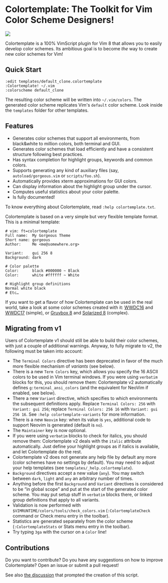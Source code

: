 # Colortemplate: The Toolkit for Vim Color Scheme Designers!

![](https://raw.github.com/lifepillar/Resources/master/colortemplate/colortemplate-v2.png)

Colortemplate is a 100% VimScript plugin for Vim 8 that allows you to easily
develop color schemes. Its ambitious goal is to become *the* way to create new
color schemes for Vim!

## Quick Start

```vim
:edit templates/default_clone.colortemplate
:Colortemplate! ~/.vim
:colorscheme default_clone
```

The resulting color scheme will be written into `~/.vim/colors`.
The generated color scheme replicates Vim's `default` color scheme. Look inside
the `templates` folder for other templates.


## Features

- Generates color schemes that support all environments, from black&white to
  million colors, both terminal and GUI.
- Generates color schemes that load efficiently and have a consistent structure
  following best practices.
- Has syntax completion for highlight groups, keywords and common colors.
- Supports generating any kind of auxiliary files (say,
  `autoload/gorgeous.vim` or `scripts/foo.sh`).
- Automatically provides xterm approximations for GUI colors.
- Can display information about the highlight group under the cursor.
- Computes useful statistics about your color palette.
- Is fully documented!

To know everything about Colortemplate, read `:help colortemplate.txt`.

Colortemplate is based on a very simple but very flexible template format.
This is a minimal template:

```
# vim: ft=colortemplate
Full name:  My Gorgeous Theme
Short name: gorgeous
Author:     Me <me@somewhere.org>

Variant:    gui 256 8
Background: dark

# Color palette
Color:      black #000000 ~ Black
Color:      white #ffffff ~ White

# Highlight group definitions
Normal white black
# Etc…
```

If you want to get a flavor of how Colortemplate can be used in the real world,
take a look at some color schemes created with it:
[WWDC16](https://github.com/lifepillar/vim-wwdc16-theme) and
[WWDC17](https://github.com/lifepillar/vim-wwdc17-theme) (simple), or
[Gruvbox 8](https://github.com/lifepillar/vim-gruvbox8) and
[Solarized 8](https://github.com/lifepillar/vim-solarized8) (complex).


## Migrating from v1

Users of Colortemplate v1 should still be able to build their color schemes,
with just a couple of additional warnings. Anyway, to fully migrate to v2, the
following must be taken into account:

- The `Terminal Colors` directive has been deprecated in favor of the much more
  flexible mechanism of *variants* (see below).
- There is a new `Term Colors` key, which allows you specify the 16 ASCII colors
  to be used in Vim terminal windows. If you were using `verbatim` blocks for
  this, you should remove them: Colortemplate v2 automatically defines
  `g:terminal_ansi_colors` (and the equivalent for NeoVim if enabled, see
  below).
- There a new `Variant` directive, which specifies to which environments the
  subsequent definitions apply. Replace `Terminal Colors: 256` with `Variant:
  gui 256`; replace `Terminal Colors: 256 16` with `Variant: gui 256 16`.
  See `:help colortemplate-variants` for more information.
- There is a new `Neovim` key: when its value is `yes`, additional code to
  support Neovim is generated (default is `no`).
- The `Maintainer` key is now optional.
- If you were using `verbatim` blocks to check for italics, you should remove
  them: Colortemplate v2 deals with the `italic` attribute automatically. Just
  define your highlight groups as if italics is available, and let Colortemplate
  do the rest.
- Colortemplate v2 does not generate any help file by default any more (color
  schemes have no settings by default). You may need to adjust your help
  templates (see `templates/_help.colortemplate`).
- `Background` directives accept a new value (`any`). You may switch between
  `dark`, `light` and `any` an arbitrary number of times.
- Anything before the first `Background` and `Variant` directives is considered
  to be “in global scope” and put at the start of the generated color scheme.
  You may put setup stuff in `verbatim` blocks there, or linked group
  definitions that apply to all variants.
- Validation is now performed with `$VIMRUNTIME/colors/tools/check_colors.vim`
  (`:ColortemplateCheck` command or Check menu entry in the toolbar).
- Statistics are generated separately from the color scheme
  (`:ColortemplateStats` or Stats menu entry in the toolbar).
- Try typing `3ga` with the cursor on a `Color` line!

## Contributions

Do you want to contribute? Do you have any suggestions on how to improve
Colortemplate? Open an issue or submit a pull request!

See also [the discussion](https://github.com/vim/vim/issues/1665) that prompted
the creation of this script.


